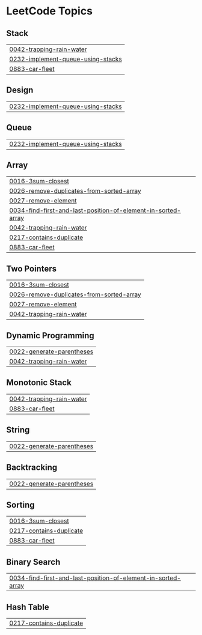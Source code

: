 
<!---LeetCode Topics Start-->
# LeetCode Topics
## Stack
|  |
| ------- |
| [0042-trapping-rain-water](https://github.com/MuneebAhmed01/DSA-Tracker/tree/master/0042-trapping-rain-water) |
| [0232-implement-queue-using-stacks](https://github.com/MuneebAhmed01/DSA-Tracker/tree/master/0232-implement-queue-using-stacks) |
| [0883-car-fleet](https://github.com/MuneebAhmed01/DSA-Tracker/tree/master/0883-car-fleet) |
## Design
|  |
| ------- |
| [0232-implement-queue-using-stacks](https://github.com/MuneebAhmed01/DSA-Tracker/tree/master/0232-implement-queue-using-stacks) |
## Queue
|  |
| ------- |
| [0232-implement-queue-using-stacks](https://github.com/MuneebAhmed01/DSA-Tracker/tree/master/0232-implement-queue-using-stacks) |
## Array
|  |
| ------- |
| [0016-3sum-closest](https://github.com/MuneebAhmed01/DSA-Tracker/tree/master/0016-3sum-closest) |
| [0026-remove-duplicates-from-sorted-array](https://github.com/MuneebAhmed01/DSA-Tracker/tree/master/0026-remove-duplicates-from-sorted-array) |
| [0027-remove-element](https://github.com/MuneebAhmed01/DSA-Tracker/tree/master/0027-remove-element) |
| [0034-find-first-and-last-position-of-element-in-sorted-array](https://github.com/MuneebAhmed01/DSA-Tracker/tree/master/0034-find-first-and-last-position-of-element-in-sorted-array) |
| [0042-trapping-rain-water](https://github.com/MuneebAhmed01/DSA-Tracker/tree/master/0042-trapping-rain-water) |
| [0217-contains-duplicate](https://github.com/MuneebAhmed01/DSA-Tracker/tree/master/0217-contains-duplicate) |
| [0883-car-fleet](https://github.com/MuneebAhmed01/DSA-Tracker/tree/master/0883-car-fleet) |
## Two Pointers
|  |
| ------- |
| [0016-3sum-closest](https://github.com/MuneebAhmed01/DSA-Tracker/tree/master/0016-3sum-closest) |
| [0026-remove-duplicates-from-sorted-array](https://github.com/MuneebAhmed01/DSA-Tracker/tree/master/0026-remove-duplicates-from-sorted-array) |
| [0027-remove-element](https://github.com/MuneebAhmed01/DSA-Tracker/tree/master/0027-remove-element) |
| [0042-trapping-rain-water](https://github.com/MuneebAhmed01/DSA-Tracker/tree/master/0042-trapping-rain-water) |
## Dynamic Programming
|  |
| ------- |
| [0022-generate-parentheses](https://github.com/MuneebAhmed01/DSA-Tracker/tree/master/0022-generate-parentheses) |
| [0042-trapping-rain-water](https://github.com/MuneebAhmed01/DSA-Tracker/tree/master/0042-trapping-rain-water) |
## Monotonic Stack
|  |
| ------- |
| [0042-trapping-rain-water](https://github.com/MuneebAhmed01/DSA-Tracker/tree/master/0042-trapping-rain-water) |
| [0883-car-fleet](https://github.com/MuneebAhmed01/DSA-Tracker/tree/master/0883-car-fleet) |
## String
|  |
| ------- |
| [0022-generate-parentheses](https://github.com/MuneebAhmed01/DSA-Tracker/tree/master/0022-generate-parentheses) |
## Backtracking
|  |
| ------- |
| [0022-generate-parentheses](https://github.com/MuneebAhmed01/DSA-Tracker/tree/master/0022-generate-parentheses) |
## Sorting
|  |
| ------- |
| [0016-3sum-closest](https://github.com/MuneebAhmed01/DSA-Tracker/tree/master/0016-3sum-closest) |
| [0217-contains-duplicate](https://github.com/MuneebAhmed01/DSA-Tracker/tree/master/0217-contains-duplicate) |
| [0883-car-fleet](https://github.com/MuneebAhmed01/DSA-Tracker/tree/master/0883-car-fleet) |
## Binary Search
|  |
| ------- |
| [0034-find-first-and-last-position-of-element-in-sorted-array](https://github.com/MuneebAhmed01/DSA-Tracker/tree/master/0034-find-first-and-last-position-of-element-in-sorted-array) |
## Hash Table
|  |
| ------- |
| [0217-contains-duplicate](https://github.com/MuneebAhmed01/DSA-Tracker/tree/master/0217-contains-duplicate) |
<!---LeetCode Topics End-->